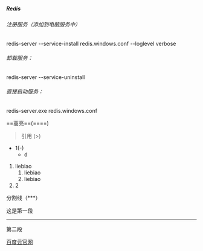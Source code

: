 ##### Redis

###### 注册服务（添加到电脑服务中）

redis-server --service-install redis.windows.conf --loglevel verbose

###### 卸载服务：

redis-server --service-uninstall

###### 直接启动服务：

redis-server.exe redis.windows.conf

==高亮==(====)

> 引用 (>)

- 1(-)
  - d

1. liebiao
   1. liebiao
   2. liebiao
2. 2

分割线（***）

这是第一段

***

第二段

[百度云官网](http://www.baidu.com)

